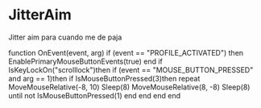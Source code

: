 # JitterAim
Jitter aim para cuando me de paja 

function OnEvent(event, arg)
    if (event == "PROFILE_ACTIVATED") then
        EnablePrimaryMouseButtonEvents(true)
    end
 if IsKeyLockOn("scrolllock")then
    if (event == "MOUSE_BUTTON_PRESSED" and arg == 1)then
        if IsMouseButtonPressed(3)then
        repeat
        MoveMouseRelative(-8, 10)
        Sleep(8)
        MoveMouseRelative(8, -8)
        Sleep(8)
        until not IsMouseButtonPressed(1)
        end
      end
    end
  end
